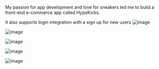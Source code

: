 My passion for app development and love for sneakers led me to build a front-end e-commerce app called HypeKicks.

It also supports login integration with a sign up for new users
![image](https://user-images.githubusercontent.com/44392493/166880479-8ef1a3c1-1f53-41cf-b341-2b3189006520.png)

![image](https://user-images.githubusercontent.com/44392493/166880632-2b50a747-8fa8-41ff-b051-f429d047d017.png)

![image](https://user-images.githubusercontent.com/44392493/166881330-f2ca45b9-aeee-4c79-ad99-0395ebab3756.png)

![image](https://user-images.githubusercontent.com/44392493/166881364-aa28948e-c864-4bb3-817b-a28bcbdebc30.png)

![image](https://user-images.githubusercontent.com/44392493/166881394-5d66d799-e88a-41ab-83d6-2cd4de6567fd.png)
